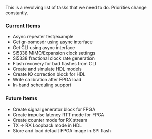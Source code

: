 This is a revolving list of tasks that we need to do.  Priorities change constantly.

### Current Items ###
- Async repeater test/example
- Get gr-osmosdr using async interface
- Get CLI using async interface
- Si5338 MIMO/Expansion clock settings
- Si5338 fractional clock rate generation
- Flash recovery for bad flashes from CLI
- Create and simulate HDL models
- Create IQ correction block for HDL
- Write calibration after FPGA load
- In-band scheduling support

### Future Items ###
- Create signal generator block for FPGA
- Create impulse latency RTT mode for FPGA
- Create counter mode for RX stream
- TX -> RX Loopback mode in HDL
- Store and load default FPGA image in SPI flash